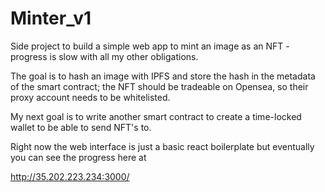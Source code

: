 # Minter_v1
Side project to build a simple web app to mint an image as an NFT - progress is slow with all my other obligations.

The goal is to hash an image with IPFS and store the hash in the metadata of the smart contract; the NFT should be tradeable on Opensea, so their proxy account needs to be whitelisted.

My next goal is to write another smart contract to create a time-locked wallet to be able to send NFT's to. 

Right now the web interface is just a basic react boilerplate but eventually you can see the progress here at 

http://35.202.223.234:3000/
